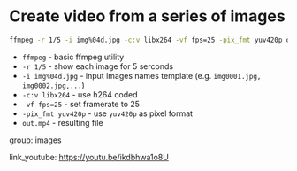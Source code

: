 # Create video from a series of images

```bash
ffmpeg -r 1/5 -i img%04d.jpg -c:v libx264 -vf fps=25 -pix_fmt yuv420p out.mp4

```

- `ffmpeg` - basic ffmpeg utility
- `-r 1/5` - show each image for 5 serconds
- `-i img%04d.jpg` - input images names template (e.g. `img0001.jpg, img0002.jpg,...`)
- `-c:v libx264` - use h264 coded
- `-vf fps=25` - set framerate to 25
- `-pix_fmt yuv420p` - use `yuv420p` as pixel format
- `out.mp4` - resulting file

group: images


link_youtube: https://youtu.be/ikdbhwa1o8U
